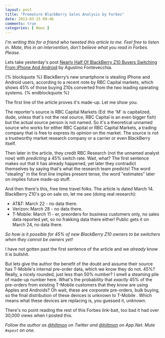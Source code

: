 ```yaml
---
layout: post
title: "Premature BlackBerry Sales Analysis by Forbes"
date: 2013-03-15 09:46
comments: true
categories: [ News ]
---
```


*I'm writing this for a friend who tweeted this article to me. Feel free to listen in. Mate, this in an intervention, don't believe what you read in Forbes. Please.*

Lets take yesterday's post [Nearly Half Of BlackBerry Z10 Buyers Switching From iPhone And Android](http://www.forbes.com/sites/afontevecchia/2013/03/14/nearly-half-of-blackberry-z10-buyers-switching-from-iphone-and-android/) by Agustino Fontevecchia.

{% blockquote %}
BlackBerry’s new smartphone is stealing iPhone and Android users, according to a recent note by RBC Capital markets, which shows 45% of those buying Z10s converted from the two leading operating systems.
{% endblockquote %}

The first line of the article proves it's made-up. Let me show you.

The reporter's source is RBC Capital Markets <span class="light">(Ed: the 'M' is capitalized, dude, unless that's not the real source, RBC Capital is an even bigger fish)</span> but the actual source person is not named. So it's a theoretical unnamed source who works for either RBC Capital or RBC Capital Markets, a trading company that is free to express its *opinion* on the market. The source is not a trustworthy market research company or a carrier or even BlackBerry itself.

Then later in the article, they credit RBC Research (not the unnamed analyst now) with *predicting* a 45% switch rate. Wait, what? The first sentence makes out that it has already happened, yet later they contradict themselves by saying that's what the research team predicts! The word "stealing" in the first line implies present tense, the word "estimates" later on implies future made-up stuff.

And then there's this, free time travel folks. The article is dated March 14. BlackBerry Z10's go on sale on, let me see (doing real research):

* AT&T: March 22 - no data there.
* Verizon: March 28 - no data there.
* T-Mobile: March 11 - er, preorders for business customers only, no sales data reported yet, so no frakking data there either! Public gets it on March 24, no data there.

*So how is it possible for 45% of new BlackBerry Z10 owners to be switchers when they cannot be owners yet!*

I have not gotten past the first sentence of the article and we *already* know it is bullshit.

But lets give the author the benefit of the doubt and assume their source has T-Mobile's internal pre-order data, which we know they do not. 45%? Really, a nicely rounded, just less than 50% number? I smell a steaming pile of made-up number here. What's the probability that *exactly* 45% of the pre-orders from existing T-Mobile customers that they know are using Apples and Androids? Oh wait, these are *corporate* pre-orders, bulk buying, so the final distribution of these devices is unknown to T-Mobile . Which means what these devices are replacing is, you guessed it, *unknown*.

There's no point reading the rest of this Forbes link-bait, too bad it had over 30,000 views when I posted this.

*Follow the author as [@hiltmon](http://twitter.com/hiltmon) on Twitter and [@hiltmon](http://alpha.app.net/hiltmon) on App.Net. Mute `#xpost` on one.*